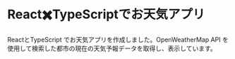 # React✖️TypeScriptでお天気アプリ

ReactとTypeScript でお天気アプリを作成しました。OpenWeatherMap API を使用して検索した都市の現在の天気予報データを取得し、表示しています。